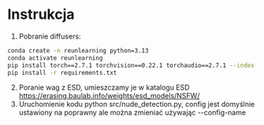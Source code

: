 # Instrukcja

1. Pobranie diffusers:
```bash
conda create -n reunlearning python=3.13
conda activate reunlearning
pip install torch==2.7.1 torchvision==0.22.1 torchaudio==2.7.1 --index-url https://download.pytorch.org/whl/cu118
pip install -r requirements.txt
```
2. Poranie wag z ESD, umieszczamy je w katalogu ESD
https://erasing.baulab.info/weights/esd_models/NSFW/
3. Uruchomienie kodu python src/nude_detection.py, config jest domyślnie ustawiony na poprawny ale można zmieniać używając --config-name <config>
